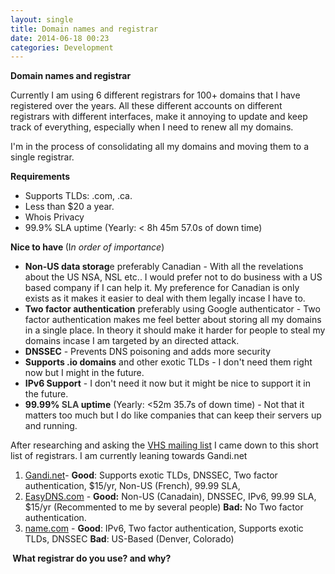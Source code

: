 ```yaml
---
layout: single
title: Domain names and registrar 
date: 2014-06-18 00:23
categories: Development
---
```

<strong>Domain names and registrar</strong>

Currently I am using 6 different registrars for 100+ domains that I have registered over the years. All these different accounts on different registrars with different interfaces, make it annoying to update and keep track of everything, especially when I need to renew all my domains.

I'm in the process of <span style="color: #222222;">consolidating </span>all my domains and moving them to a single registrar.

<strong>Requirements</strong>
<ul>
	<li>Supports TLDs: .com, .ca.</li>
	<li>Less than $20 a year.</li>
	<li>Whois Privacy</li>
	<li>99.9% SLA uptime (Yearly: &lt; 8h 45m 57.0s of down time)</li>
</ul>
<strong>Nice to have </strong>(I<em>n order of importance</em>)
<ul>
	<li><strong>Non-US data storag</strong>e preferably Canadian - With all the revelations about the US NSA, NSL etc.. I would prefer not to do business with a US based company if I can help it. My preference for Canadian is only exists as it makes it easier to deal with them legally incase I have to.</li>
	<li><strong>Two factor authentication</strong> preferably using Google authenticator - Two factor authentication makes me feel better about storing all my domains in a single place. In theory it should make it harder for people to steal my domains incase I am targeted by an directed attack.</li>
	<li><strong>DNSSEC</strong> - Prevents DNS poisoning and adds more security</li>
	<li><strong>Supports .io domains</strong> and other exotic TLDs - I don't need them right now but I might in the future.</li>
	<li><strong>IPv6 Support</strong> - I don't need it now but it might be nice to support it in the future.</li>
	<li><strong>99.99% <span style="color: #414141;">SLA </span>uptime</strong> (Yearly: &lt;52m 35.7s of down time) - Not that it matters too much but I do like companies that can keep their servers up and running.</li>
</ul>
After researching and asking the <a href="http://vancouver.hackspace.ca/wp/">VHS mailing list</a> I came down to this short list of registrars. I am currently leaning towards Gandi.net
<ol>
	<li><a href="https://www.gandi.net/">Gandi.net</a>- <strong>Good</strong>: Supports exotic TLDs, DNSSEC, Two factor authentication, $15/yr, Non-US (French), 99.99 SLA,</li>
	<li><a href="https://web.easydns.com/">EasyDNS.com</a> - <strong>Good:</strong> Non-US (Canadain), DNSSEC, IPv6, 99.99 SLA, $15/yr (Recommented to me by several people) <strong>Bad:</strong> No Two factor authentication.</li>
	<li><a href="http://name.com">name.com</a> - <strong>Good</strong>: IPv6, Two factor authentication, Supports exotic TLDs, DNSSEC <strong>Bad</strong>: US-Based (Denver, Colorado)</li>
</ol>
<strong> What registrar do you use? and why? </strong>
